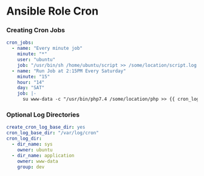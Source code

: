 # Ansible Role Cron

### Creating Cron Jobs
```yaml
cron_jobs:
  - name: "Every minute job"
    minute: "*"
    user: "ubuntu"
    job: "/usr/bin/sh /home/ubuntu/script >> /some/location/script.log 2>&1"
  - name: "Run Job at 2:15PM Every Saturday"
    minute: "15"
    hour: "14"
    day: "SAT"
    job: |-
      su www-data -c "/usr/bin/php7.4 /some/location/php >> {{ cron_log_base_dir }/application/php.log 2>&1"
```

### Optional Log Directories
```yaml
create_cron_log_base_dir: yes
cron_log_base_dir: "/var/log/cron"
cron_log_dir:
  - dir_name: sys
    owner: ubuntu
  - dir_name: application
    owner: www-data
    group: dev
```
